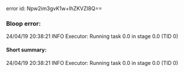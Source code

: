 error id: Npw2im3gvK1w+lhZKVZI8Q==
### Bloop error:

24/04/19 20:38:21 INFO Executor: Running task 0.0 in stage 0.0 (TID 0)
#### Short summary: 

24/04/19 20:38:21 INFO Executor: Running task 0.0 in stage 0.0 (TID 0)